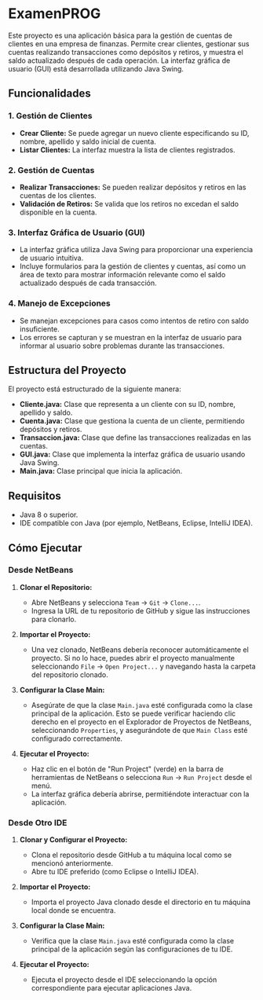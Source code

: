 # ExamenPROG

Este proyecto es una aplicación básica para la gestión de cuentas de clientes en una empresa de finanzas. Permite crear clientes, gestionar sus cuentas realizando transacciones como depósitos y retiros, y muestra el saldo actualizado después de cada operación. La interfaz gráfica de usuario (GUI) está desarrollada utilizando Java Swing.

## Funcionalidades

### 1. Gestión de Clientes

- **Crear Cliente:** Se puede agregar un nuevo cliente especificando su ID, nombre, apellido y saldo inicial de cuenta.
- **Listar Clientes:** La interfaz muestra la lista de clientes registrados.

### 2. Gestión de Cuentas

- **Realizar Transacciones:** Se pueden realizar depósitos y retiros en las cuentas de los clientes.
- **Validación de Retiros:** Se valida que los retiros no excedan el saldo disponible en la cuenta.

### 3. Interfaz Gráfica de Usuario (GUI)

- La interfaz gráfica utiliza Java Swing para proporcionar una experiencia de usuario intuitiva.
- Incluye formularios para la gestión de clientes y cuentas, así como un área de texto para mostrar información relevante como el saldo actualizado después de cada transacción.

### 4. Manejo de Excepciones

- Se manejan excepciones para casos como intentos de retiro con saldo insuficiente.
- Los errores se capturan y se muestran en la interfaz de usuario para informar al usuario sobre problemas durante las transacciones.

## Estructura del Proyecto

El proyecto está estructurado de la siguiente manera:

- **Cliente.java:** Clase que representa a un cliente con su ID, nombre, apellido y saldo.
- **Cuenta.java:** Clase que gestiona la cuenta de un cliente, permitiendo depósitos y retiros.
- **Transaccion.java:** Clase que define las transacciones realizadas en las cuentas.
- **GUI.java:** Clase que implementa la interfaz gráfica de usuario usando Java Swing.
- **Main.java:** Clase principal que inicia la aplicación.

## Requisitos

- Java 8 o superior.
- IDE compatible con Java (por ejemplo, NetBeans, Eclipse, IntelliJ IDEA).

## Cómo Ejecutar

### Desde NetBeans

1. **Clonar el Repositorio:**
   - Abre NetBeans y selecciona `Team` -> `Git` -> `Clone...`.
   - Ingresa la URL de tu repositorio de GitHub y sigue las instrucciones para clonarlo.

2. **Importar el Proyecto:**
   - Una vez clonado, NetBeans debería reconocer automáticamente el proyecto. Si no lo hace, puedes abrir el proyecto manualmente seleccionando `File` -> `Open Project...` y navegando hasta la carpeta del repositorio clonado.

3. **Configurar la Clase Main:**
   - Asegúrate de que la clase `Main.java` esté configurada como la clase principal de la aplicación. Esto se puede verificar haciendo clic derecho en el proyecto en el Explorador de Proyectos de NetBeans, seleccionando `Properties`, y asegurándote de que `Main Class` esté configurado correctamente.

4. **Ejecutar el Proyecto:**
   - Haz clic en el botón de "Run Project" (verde) en la barra de herramientas de NetBeans o selecciona `Run` -> `Run Project` desde el menú.
   - La interfaz gráfica debería abrirse, permitiéndote interactuar con la aplicación.

### Desde Otro IDE

1. **Clonar y Configurar el Proyecto:**
   - Clona el repositorio desde GitHub a tu máquina local como se mencionó anteriormente.
   - Abre tu IDE preferido (como Eclipse o IntelliJ IDEA).

2. **Importar el Proyecto:**
   - Importa el proyecto Java clonado desde el directorio en tu máquina local donde se encuentra.

3. **Configurar la Clase Main:**
   - Verifica que la clase `Main.java` esté configurada como la clase principal de la aplicación según las configuraciones de tu IDE.

4. **Ejecutar el Proyecto:**
   - Ejecuta el proyecto desde el IDE seleccionando la opción correspondiente para ejecutar aplicaciones Java.
